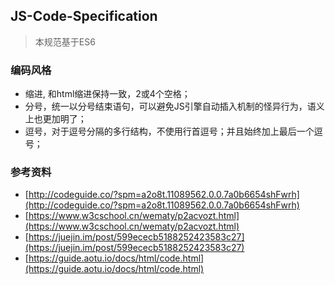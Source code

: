 ## JS-Code-Specification
> 本规范基于ES6

### 编码风格
 + 缩进, 和html缩进保持一致，2或4个空格；
 + 分号，统一以分号结束语句，可以避免JS引擎自动插入机制的怪异行为，语义上也更加明了；
 + 逗号，对于逗号分隔的多行结构，不使用行首逗号；并且始终加上最后一个逗号；

### 参考资料
 + [http://codeguide.co/?spm=a2o8t.11089562.0.0.7a0b6654shFwrh](http://codeguide.co/?spm=a2o8t.11089562.0.0.7a0b6654shFwrh) 
 + [https://www.w3cschool.cn/wematy/p2acvozt.html](https://www.w3cschool.cn/wematy/p2acvozt.html)
 + [https://juejin.im/post/599ececb5188252423583c27](https://juejin.im/post/599ececb5188252423583c27)
 + [https://guide.aotu.io/docs/html/code.html](https://guide.aotu.io/docs/html/code.html)
